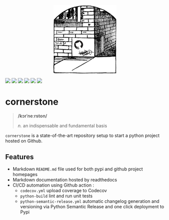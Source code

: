 <p align="center">
   <img align="center" src="https://github.com/Kraymer/__pub/raw/master/logo_cornerstone.png" width="200" >

[![](http://github.com/kraymer/cornerstone/workflows/build/badge.svg)](https://github.com/Kraymer/cornerstone/actions/workflows/python-build.yml)
[![](http://img.shields.io/pypi/v/cornerstone.svg)](https://pypi.python.org/pypi/cornerstone)
[![](https://codecov.io/gh/Kraymer/cornerstone/branch/main/graph/badge.svg?token=EPMJ5EZGIK)](https://codecov.io/gh/Kraymer/cornerstone)
[![](https://pepy.tech/badge/cornerstone)](https://pepy.tech/project/cornerstone)
[![](https://img.shields.io/badge/releases-atom-orange.svg)](https://github.com/Kraymer/cornerstone/releases.atom)
[![](https://img.shields.io/badge/License-MIT-yellow.svg)](https://github.com/Kraymer/cornerstone/blob/master/LICENSE)
</p>


# cornerstone

> **/kɔrˈneːrston/**
>    
>    *n.* an indispensable and fundamental basis

``cornerstone`` is a state-of-the-art repository setup to start a python project hosted on Github.

## Features

- Markdown `README.md` file used for both pypi and github project homepages
- Markdown documentation hosted by readthedocs
- CI/CD automation using Github action :
   - `codecov.yml` upload coverage to Codecov
   - `python-build` lint and run unit tests
   - `python-semantic-release.yml` automatic changelog generation and versioning via Python Semantic Release and one click deployment to Pypi
